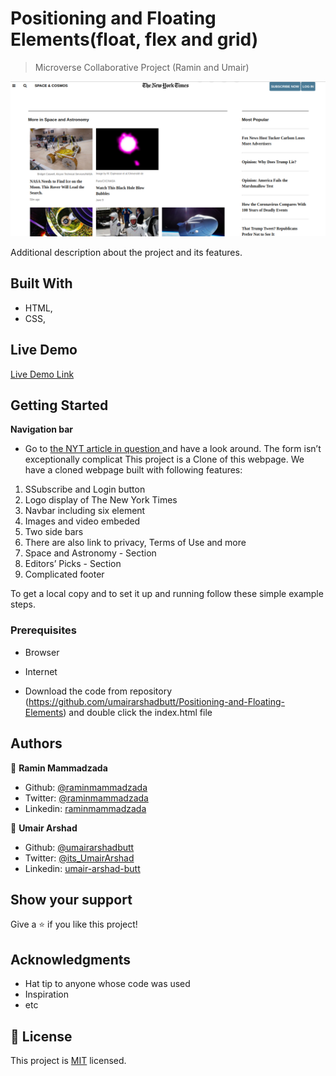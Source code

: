 
# Positioning and Floating Elements(float, flex and grid)

> Microverse Collaborative Project (Ramin and Umair)

![screenshot](img/project.png)

Additional description about the project and its features.

## Built With

- HTML,
- CSS,

## Live Demo

[Live Demo Link](https://rawcdn.githack.com/umairarshadbutt/Positioning-and-Floating-Elements/5fdb9cbed905283843c93cb37237f999cfebd1b6/index.html)


## Getting Started

**Navigation bar**
- Go to [the NYT article in question ](https://www.nytimes.com/2014/03/18/science/space/detection-of-waves-in-space-buttresses-landmark-theory-of-big-bang.html?_r=0) and have a look around. The form isn’t exceptionally complicat
This project is a Clone of this webpage.
We have a cloned webpage built with following features:

1. SSubscribe and Login button
2. Logo display of The New York Times
3. Navbar including six element
4. Images and video embeded
5. Two side bars
6. There are also link to privacy, Terms of Use and more
7. Space and Astronomy - Section
8. Editors’ Picks - Section
9. Complicated footer


To get a local copy  and to set it up and running follow these simple example steps.

### Prerequisites

- Browser
- Internet

- Download the code from repository (https://github.com/umairarshadbutt/Positioning-and-Floating-Elements) and double click the index.html file


## Authors

👤 **Ramin Mammadzada**

- Github: [@raminmammadzada](https://github.com/raminmammadzada)
- Twitter: [@raminmammadzada](https://twitter.com/raminmammadzada)
- Linkedin: [raminmammadzada](https://linkedin.com/raminmammadzada) 

👤 **Umair Arshad**

- Github: [@umairarshadbutt](https://github.com/umairarshadbutt)
- Twitter: [@its_UmairArshad](https://twitter.com/its_UmairArshad)
- Linkedin: [umair-arshad-butt](https://www.linkedin.com/in/umair-arshad-butt/)



## Show your support

Give a ⭐️ if you like this project!

## Acknowledgments

- Hat tip to anyone whose code was used
- Inspiration
- etc

## 📝 License

This project is [MIT](LICENSE) licensed.
